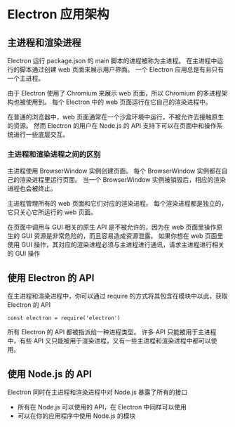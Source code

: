 # Electron 应用架构

## 主进程和渲染进程

Electron 运行 package.json 的 main 脚本的进程被称为主进程。 在主进程中运行的脚本通过创建 web 页面来展示用户界面。 一个 Electron 应用总是有且只有一个主进程。

由于 Electron 使用了 Chromium 来展示 web 页面，所以 Chromium 的多进程架构也被使用到。 每个 Electron 中的 web 页面运行在它自己的渲染进程中。

在普通的浏览器中，web 页面通常在一个沙盒环境中运行，不被允许去接触原生的资源。 然而 Electron 的用户在 Node.js 的 API 支持下可以在页面中和操作系统进行一些底层交互。

### 主进程和渲染进程之间的区别

主进程使用 BrowserWindow 实例创建页面。 每个 BrowserWindow 实例都在自己的渲染进程里运行页面。 当一个 BrowserWindow 实例被销毁后，相应的渲染进程也会被终止。

主进程管理所有的 web 页面和它们对应的渲染进程。 每个渲染进程都是独立的，它只关心它所运行的 web 页面。

在页面中调用与 GUI 相关的原生 API 是不被允许的，因为在 web 页面里操作原生的 GUI 资源是非常危险的，而且容易造成资源泄露。 如果你想在 web 页面里使用 GUI 操作，其对应的渲染进程必须与主进程进行通讯，请求主进程进行相关的 GUI 操作

## 使用 Electron 的 API

在主进程和渲染进程中，你可以通过 require 的方式将其包含在模块中以此，获取 Electron 的 API

```
const electron = require('electron')
```

所有 Electron 的 API 都被指派给一种进程类型。 许多 API 只能被用于主进程中，有些 API 又只能被用于渲染进程，又有一些主进程和渲染进程中都可以使用。

## 使用 Node.js 的 API

Electron 同时在主进程和渲染进程中对 Node.js 暴露了所有的接口

- 所有在 Node.js 可以使用的 API，在 Electron 中同样可以使用
- 可以在你的应用程序中使用 Node.js 的模块
